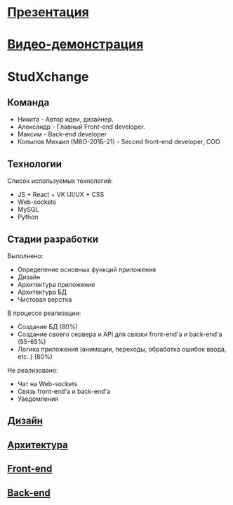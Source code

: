 # [Презентация](https://drive.google.com/file/d/1qSMkrpIBMOcPYJqTTANi9xDkpOboAZuD/view)
# [Видео-демонстрация](https://www.veed.io/view/e333682d-911f-4c31-846a-3be65841c057?panel=share)
# StudXchange
## Команда
- Никита - Автор идеи, дизайнер.
- Александр - Главный Front-end developer.
- Максим - Back-end developer
- Копылов Михаил (М8О-201Б-21) - Second front-end developer, COO

## Технологии

Список используемых технологий:

- JS + React + VK UI/UX + CSS
- Web-sockets
- MySQL
- Python

## Стадии разработки
Выполнено:
- Определение основных функций приложения
- Дизайн
- Архитектура приложения
- Архитектура БД
- Чистовая верстка


В процессе реализации:
- Создание БД (80%)
- Создание своего сервера и API для связки front-end'a и back-end'a (55-65%)
- Логика приложения (анимации, переходы, обработка ошибок ввода, etc..) (80%)

Не реализовано:
- Чат на Web-sockets
- Связь front-end'a и back-end'a
- Уведомления

## [Дизайн](https://www.figma.com/file/oqGTqK1oX4r08eaBLxKyZb/copy-(1)?node-id=225%3A2357&t=MGdUEmPsA3PJ9LEc-1)
## [Архитектура](https://github.com/Mikhail-cWc/StudXchange/tree/main/arhitecture)
## [Front-end](https://github.com/Mikhail-cWc/StudXchange/tree/main/front)
## [Back-end](https://github.com/Mikhail-cWc/StudXchange/tree/main/back)
